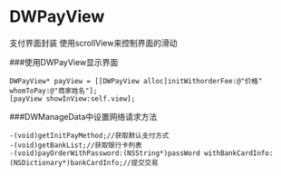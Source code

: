 # DWPayView
支付界面封装
使用scrollView来控制界面的滑动



###使用DWPayView显示界面
```
DWPayView* payView = [[DWPayView alloc]initWithorderFee:@"价格" whomToPay:@"商家姓名"];
[payView showInView:self.view];
```

###DWManageData中设置网络请求方法
```
-(void)getInitPayMethod;//获取默认支付方式
-(void)getBankList;//获取银行卡列表
-(void)payOrderWithPassword:(NSString*)passWord withBankCardInfo:(NSDictionary*)bankCardInfo;//提交交易

```

